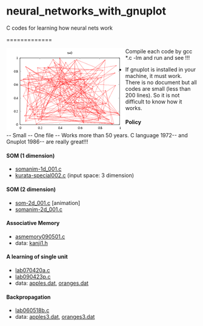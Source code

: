 # neural_networks_with_gnuplot
C codes for learning how neural nets work

=============

<img src="https://github.com/date333cs/neural_networks_with_gnuplot/blob/master/anim-som2d.gif" height="220px" align="left">

Compile each code by gcc *.c -lm and run and see !!! 
- If gnuplot is installed in your machine, it must work. 
There is no document but all codes are small (less than 200 lines).
So it is not difficult to know how it works.


#### Policy
-- Small
-- One file
-- Works more than 50 years.
C language 1972-- and Gnuplot 1986-- are really great!!!

#### SOM (1 dimension)

- [somanim-1d_001.c](somanim-1d_001.c)
- [kurata-special002.c](kurata-special002.c) (input space: 3 dimension)

#### SOM (2 dimension)

- [som-2d_001.c](som-2d_001.c) [animation]
- [somanim-2d_001.c](somanim-2d_001.c)

#### Associative Memory

- [asmemory090501.c](asmemory090501.c)
- data: [kanji1.h](kanji1.h)

#### A learning of single unit

- [lab070420a.c](lab070420a.c)
- [lab090423p.c](lab090423p.c)
- data: [apples.dat](apples.dat), [oranges.dat](oranges.dat)

#### Backpropagation

- [lab060518b.c](lab060518b.c)
- data: [apples3.dat](apples3.dat), [oranges3.dat](oranges3.dat)
